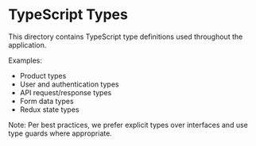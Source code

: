# TypeScript Types

This directory contains TypeScript type definitions used throughout the application.

Examples:
- Product types
- User and authentication types
- API request/response types
- Form data types
- Redux state types

Note: Per best practices, we prefer explicit types over interfaces and use type guards where appropriate.
